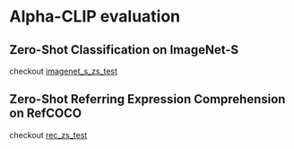 # Alpha-CLIP evaluation
## Zero-Shot Classification on ImageNet-S
checkout [imagenet_s_zs_test](https://github.com/SunzeY/AlphaCLIP/tree/eval-dev/eval/imagenet_s_zs_test)

## Zero-Shot Referring Expression Comprehension on RefCOCO
checkout [rec_zs_test](https://github.com/SunzeY/AlphaCLIP/tree/eval-dev/eval/rec_zs_test)
